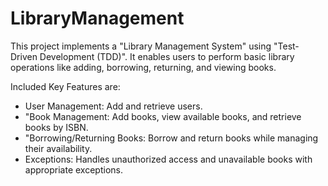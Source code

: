 # LibraryManagement
This project implements a "Library Management System" using "Test-Driven Development (TDD)". It enables users to perform basic library operations like adding, borrowing, returning, and viewing books.

Included Key Features are:
- User Management: Add and retrieve users.
- "Book Management: Add books, view available books, and retrieve books by ISBN.
- "Borrowing/Returning Books: Borrow and return books while managing their availability.
- Exceptions: Handles unauthorized access and unavailable books with appropriate exceptions.
